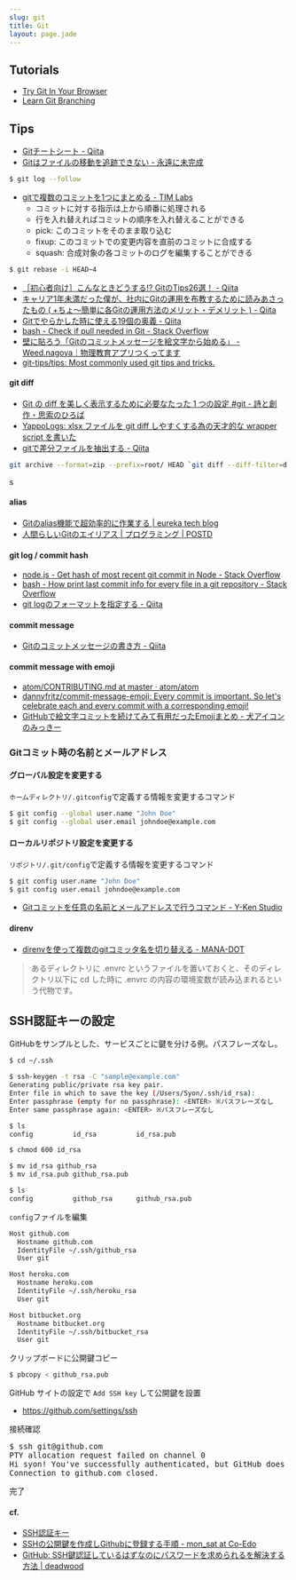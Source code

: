 ```yaml
---
slug: git
title: Git
layout: page.jade
---
```


## Tutorials

- [Try Git In Your Browser](https://github.com/blog/1183-try-git-in-your-browser)
- [Learn Git Branching](http://k.swd.cc/learnGitBranching-ja/)

## Tips

- [Gitチートシート - Qiita](http://qiita.com/ktaro/items/1d8c8ae698a88b1d6f0f)
- [Gitはファイルの移動を追跡できない - 永遠に未完成](http://d.hatena.ne.jp/thinca/20090217/1234799036)
```bash
$ git log --follow
```
- [gitで複数のコミットを1つにまとめる - TIM Labs](http://labs.timedia.co.jp/2010/11/git-squash-commits.html)
    - コミットに対する指示は上から順番に処理される
    - 行を入れ替えればコミットの順序を入れ替えることができる
    - pick: このコミットをそのまま取り込む
    - fixup: このコミットでの変更内容を直前のコミットに合成する
    - squash: 合成対象の各コミットのログを編集することができる
```bash
$ git rebase -i HEAD~4
```
- [［初心者向け］こんなときどうする⁉︎ GitのTips26選！ - Qiita](http://qiita.com/Keisuke69/items/35d60e4e375fc525ccbd)
- [キャリア1年未満だった僕が、社内にGitの運用を布教するために読みあさったもの ( +ちょ〜簡単に各Gitの運用方法のメリット・デメリット ) - Qiita](http://qiita.com/h0ng0yut0/items/d0ef7224abc5e07525d4)
- [Gitでやらかした時に使える19個の奥義 - Qiita](http://qiita.com/muran001/items/dea2bbbaea1260098051)
- [bash - Check if pull needed in Git - Stack Overflow](http://stackoverflow.com/questions/3258243/check-if-pull-needed-in-git)
- [壁に貼ろう「Gitのコミットメッセージを絵文字から始める」 - Weed.nagoya｜物理教育アプリつくってます](http://www.weed.nagoya/entry/2016/05/17/161141)
- [git-tips/tips: Most commonly used git tips and tricks.](https://github.com/git-tips/tips)

#### git diff
- [Git の diff を美しく表示するために必要なたった 1 つの設定 #git - 詩と創作・思索のひろば](http://motemen.hatenablog.com/entry/2013/11/26/Git_%E3%81%AE_diff_%E3%82%92%E7%BE%8E%E3%81%97%E3%81%8F%E8%A1%A8%E7%A4%BA%E3%81%99%E3%82%8B%E3%81%9F%E3%82%81%E3%81%AB%E5%BF%85%E8%A6%81%E3%81%AA%E3%81%9F%E3%81%A3%E3%81%9F_1_%E3%81%A4%E3%81%AE%E8%A8%AD)
- [YappoLogs: xlsx ファイルを git diff しやすくする為の天才的な wrapper script を書いた](http://blog.yappo.jp/yappo/archives/000841.html)
- [gitで差分ファイルを抽出する \- Qiita](http://qiita.com/kaminaly/items/28f9cb4e680deb700833)
```bash
git archive --format=zip --prefix=root/ HEAD `git diff --diff-filter=d --name-only HEAD^ HEAD` -o archive.zip
```
s
#### alias
- [Gitのalias機能で超効率的に作業する | eureka tech blog](https://developers.eure.jp/tech/git-alias/)
- [人間らしいGitのエイリアス | プログラミング | POSTD](http://postd.cc/human-git-aliases/)

#### git log / commit hash
- [node.js - Get hash of most recent git commit in Node - Stack Overflow](http://stackoverflow.com/questions/34518389/get-hash-of-most-recent-git-commit-in-node)
- [bash - How print last commit info for every file in a git repository - Stack Overflow](http://stackoverflow.com/questions/5183199/how-print-last-commit-info-for-every-file-in-a-git-repository)
- [git logのフォーマットを指定する - Qiita](http://qiita.com/harukasan/items/9149542584385e8dea75)

#### commit message
- [Gitのコミットメッセージの書き方 - Qiita](http://qiita.com/itosho/items/9565c6ad2ffc24c09364)

#### commit message with emoji
- [atom/CONTRIBUTING.md at master · atom/atom](https://github.com/atom/atom/blob/master/CONTRIBUTING.md#git-commit-messages)
- [dannyfritz/commit-message-emoji: Every commit is important. So let's celebrate each and every commit with a corresponding emoji!](https://github.com/dannyfritz/commit-message-emoji)
- [GitHubで絵文字コミットを続けてみて有用だったEmojiまとめ - 犬アイコンのみっきー](http://mzyy94.com/blog/2015/10/14/emoji-commit-message/)


### Gitコミット時の名前とメールアドレス
#### グローバル設定を変更する
`ホームディレクトリ/.gitconfig`で定義する情報を変更するコマンド
```bash
$ git config --global user.name "John Doe"
$ git config --global user.email johndoe@example.com
```
#### ローカルリポジトリ設定を変更する
`リポジトリ/.git/config`で定義する情報を変更するコマンド
```bash
$ git config user.name "John Doe"
$ git config user.email johndoe@example.com
```
- [Gitコミットを任意の名前とメールアドレスで行うコマンド - Y-Ken Studio](http://y-ken.hatenablog.com/entry/git-commit-as-different-user)

#### direnv

- [direnvを使って複数のgitコミッタ名を切り替える - MANA-DOT](http://blog.manaten.net/entry/direnv_git_account)

> あるディレクトリに .envrc というファイルを置いておくと、そのディレクトリ以下に cd した時に .envrc の内容の環境変数が読み込まれるという代物です。


## SSH認証キーの設定

GitHubをサンプルとした、サービスごとに鍵を分ける例。パスフレーズなし。

```bash
$ cd ~/.ssh
```
```bash
$ ssh-keygen -t rsa -C "sample@example.com"
Generating public/private rsa key pair.
Enter file in which to save the key (/Users/Syon/.ssh/id_rsa):
Enter passphrase (empty for no passphrase): <ENTER> ※パスフレーズなし
Enter same passphrase again: <ENTER> ※パスフレーズなし
```
```bash
$ ls
config          id_rsa          id_rsa.pub
```
```bash
$ chmod 600 id_rsa
```
```bash
$ mv id_rsa github_rsa
$ mv id_rsa.pub github_rsa.pub
```
```bash
$ ls
config          github_rsa      github_rsa.pub
```
`config`ファイルを編集
```bash
Host github.com
  Hostname github.com
  IdentityFile ~/.ssh/github_rsa
  User git

Host heroku.com
  Hostname heroku.com
  IdentityFile ~/.ssh/heroku_rsa
  User git

Host bitbucket.org
  Hostname bitbucket.org
  IdentityFile ~/.ssh/bitbucket_rsa
  User git
```
クリップボードに公開鍵コピー
```bash
$ pbcopy < github_rsa.pub
```

GitHub サイトの設定で `Add SSH key` して公開鍵を設置
- https://github.com/settings/ssh

接続確認
<pre>
$ ssh git@github.com
PTY allocation request failed on channel 0
Hi syon! You've successfully authenticated, but GitHub does not provide shell access.
Connection to github.com closed.
</pre>
完了

#### cf.
- [SSH認証キー](http://morizyun.github.io/blog/ssh-key-bitbucket-github/)
- [SSHの公開鍵を作成しGithubに登録する手順 - mon_sat at Co-Edo](http://monsat.hatenablog.com/entry/generating-ssh-keys-for-github)
- [GitHub: SSH鍵認証しているはずなのにパスワードを求められるを解決する方法 | deadwood](http://www.d-wood.com/blog/2013/08/29_4522.html)

